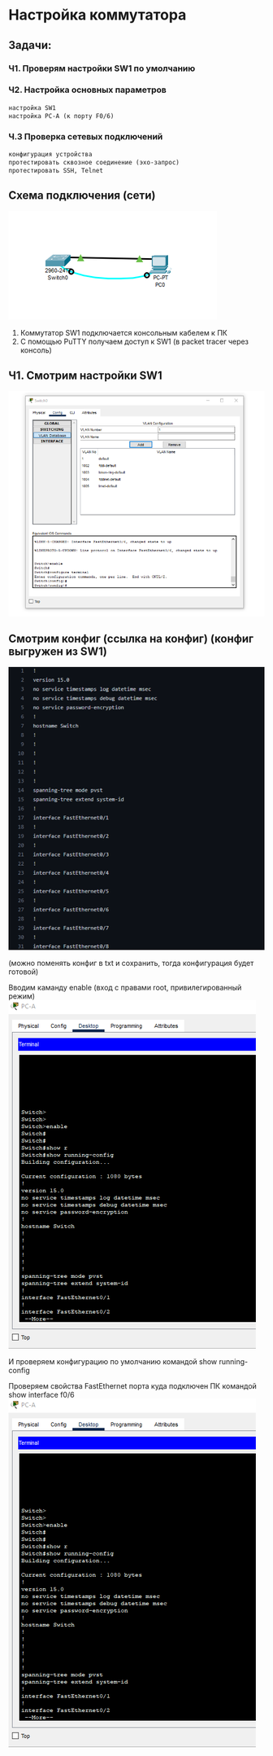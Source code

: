 
# Настройка коммутатора

## Задачи:
### Ч1. Проверям настройки SW1 по умолчанию
### Ч2. Настройка основных параметров
    настройка SW1
    настройка PC-A (к порту F0/6)
### Ч.3 Проверка сетевых подключений 
    конфигурация устройства
    протестировать сквозное соединение (эхо-запрос)
    протестировать SSH, Telnet

## Схема подключения (сети)

![](https://github.com/Grotemast/STUDIES/blob/main/DZ%201/DZ%201%20JPG/Screenshot_1.png)
   
   1. Коммутатор SW1 подключается консольным кабелем к ПК
   2. С помощью PuTTY получаем доступ к SW1 (в packet tracer через консоль)


## Ч1. Смотрим настройки SW1 

![](https://github.com/Grotemast/STUDIES/blob/main/DZ%201/DZ%201%20JPG/Screenshot_2.png)

## Смотрим конфиг (ссылка на конфиг) (конфиг выгружен из SW1)
[![](https://github.com/Grotemast/STUDIES/blob/main/DZ%201/DZ%201%20JPG/Screenshot_3.1.png)](https://github.com/Grotemast/STUDIES/blob/main/DZ%201/Config%201/Sw1_running-config.txt)

(можно поменять конфиг в txt и сохранить, тогда конфигурация будет готовой)




 Вводим каманду enable (вход с правами root, привилегированный режим)
![](https://github.com/Grotemast/STUDIES/blob/main/DZ%201/DZ%201%20JPG/Screenshot_4.png)

 И проверяем конфигурацию по умолчанию командой show running-config
 
 Проверяем свойства FastEthernet порта куда подключен ПК командой show interface f0/6
 ![](https://github.com/Grotemast/STUDIES/blob/main/DZ%201/DZ%201%20JPG/Screenshot_4.png)


